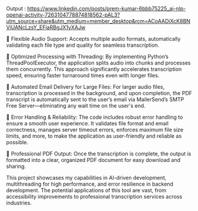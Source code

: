 Output : https://www.linkedin.com/posts/prem-kumar-6bbb75225_ai-nlp-openai-activity-7263104778874818562-pAL3?utm_source=share&utm_medium=member_desktop&rcm=ACoAADiXcK8BNViUANcLzsY_EFiaRBgJX1yXAJw 

🔹 Flexible Audio Support: Accepts multiple audio formats, automatically validating each file type and quality for seamless transcription.

🔹 Optimized Processing with Threading: By implementing Python’s ThreadPoolExecutor, the application splits audio into chunks and processes them concurrently. This approach significantly accelerates transcription speed, ensuring faster turnaround times even with longer files.

🔹 Automated Email Delivery for Large Files: For larger audio files, transcription is processed in the background, and upon completion, the PDF transcript is automatically sent to the user’s email via MailerSend’s SMTP Free Server—eliminating any wait time on the user's end.

🔹 Error Handling & Reliability: The code includes robust error handling to ensure a smooth user experience. It validates file format and email correctness, manages server timeout errors, enforces maximum file size limits, and more, to make the application as user-friendly and reliable as possible.

🔹 Professional PDF Output: Once the transcription is complete, the output is formatted into a clear, organized PDF document for easy download and sharing.

This project showcases my capabilities in AI-driven development, multithreading for high performance, and error resilience in backend development. The potential applications of this tool are vast, from accessibility improvements to professional transcription services across industries.
